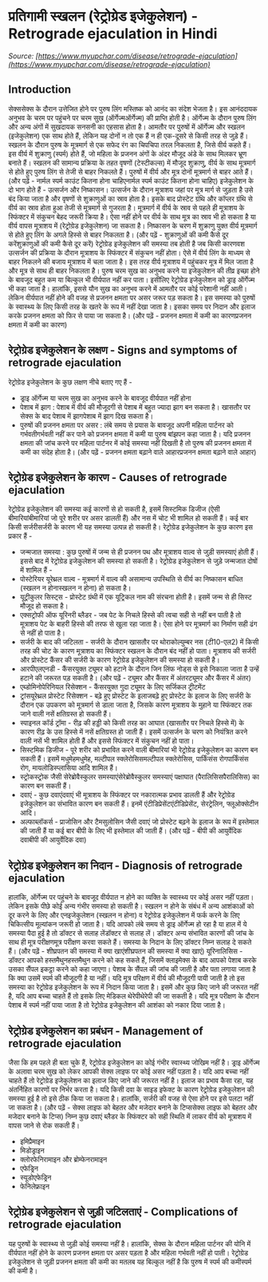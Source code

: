 # प्रतिगामी स्खलन (रेट्रोग्रेड इजेकुलेशन) - Retrograde ejaculation in Hindi
_Source: [https://www.myupchar.com/disease/retrograde-ejaculation](https://www.myupchar.com/disease/retrograde-ejaculation)_

## Introduction
सेक्ससेक्स के दौरान उत्तेजित होने पर पुरुष लिंग मस्तिष्क को आनंद का संदेश भेजता है। इस आनंददायक अनुभव के चरम पर पहुंचने पर चरम सुख (ऑर्गेज्मऑर्गेज्म) की प्राप्ति होती है। ऑर्गेज्म के दौरान पुरुष लिंग और अन्य अंगों में सुखदायक सनसनी का एहसास होता है। आमतौर पर पुरुषों में ऑर्गेज्म और स्खलन (इजेकुलेशन) एक साथ होते हैं, लेकिन यह दोनों न तो एक हैं न ही एक-दूसरे से किसी तरह से जुड़े हैं। स्खलन के दौरान पुरुष के मूत्रमार्ग से एक सफेद रंग का चिपचिपा तरल निकलता है, जिसे वीर्य कहते हैं। इस वीर्य में शुक्राणु (स्पर्म) होते हैं, जो महिला के प्रजनन अंगों के अंदर मौजूद अंडे के साथ मिलकर भ्रूण बनाते हैं। स्खलन की सामान्य प्रक्रिया के तहत वृषणों (टेस्टीकल्स) में मौजूद शुक्राणु, वीर्य के साथ मूत्रमार्ग से होते हुए पुरुष लिंग से तेजी से बाहर निकलते हैं। पुरुषों में वीर्य और मूत्र दोनों मूत्रमार्ग से बाहर आते हैं।
(और पढ़ें - नार्मल स्पर्म काउंट कितना होना चाहिएनार्मल स्पर्म काउंट कितना होना चाहिए)
इजेकुलेशन के दो भाग होते हैं - उत्सर्जन और निष्कासन। उत्सर्जन के दौरान मूत्राशय जहां पर मूत्र मार्ग से जुड़ता है उसे बंद किया जाता है और वृषणों से शुक्राणुओं का स्राव होता है। इसके बाद प्रोस्टेट ग्रंथि और कॉप्लर ग्रंथि से वीर्य का स्राव होता हुआ तेजी से मूत्रमार्ग से गुजरता है। मूत्रमार्ग में वीर्य के स्राव से पहले ही मूत्राशय के स्फिंक्टर में संकुचन बेहद जरूरी क्रिया है। ऐसा नहीं होने पर वीर्य के साथ मूत्र का स्राव भी हो सकता है या वीर्य वापस मूत्राशय में (रेट्रोग्रेड इजेकुलेशन) जा सकता है। निष्कासन के चरण में शुक्राणु युक्त वीर्य मूत्रमार्ग से होते हुए लिंग के अगले हिस्से से बाहर निकलता है।
(और पढ़ें - शुक्राणुओं की कमी कैसे दूर करेंशुक्राणुओं की कमी कैसे दूर करें)
रेट्रोग्रेड इजेकुलेशन की समस्या तब होती है जब किसी कारणवश उत्सर्जन की प्रक्रिया के दौरान मूत्राशय के स्फिंक्टर में संकुचन नहीं होता। ऐसे में वीर्य लिंग के माध्यम से बाहर निकलने की बजाय मूत्राशय में चला जाता है। इस तरह वीर्य मूत्राशय में पहुंचकर मूत्र में मिल जाता है और मूत्र से साथ ही बाहर निकलता है। पुरुष चरम सुख का अनुभव करने या इजेकुलेशन की तीव्र इच्छा होने के बावजूद बहुत कम या बिल्कुल भी वीर्यपात नहीं कर पाता। इसीलिए रेट्रोग्रेड इजेकुलेशन को ड्राइ ऑर्गेज्म भी कहा जाता है। हालांकि, इससे यौन सुख का अनुभव करने में आमतौर पर कोई परेशानी नहीं आती। लेकिन वीर्यपात नहीं होने की वजह से प्रजनन क्षमता पर असर जरूर पड़ सकता है। इस समस्या को पुरुषों के स्वास्थ्य के लिए किसी तरह के खतरे के रूप में नहीं देखा जाता है। इसका समय पर निदान और इलाज करके प्रजनन क्षमता को फिर से पाया जा सकता है।
(और पढ़ें - प्रजनन क्षमता में कमी का कारणप्रजनन क्षमता में कमी का कारण)

## रेट्रोग्रेड इजेकुलेशन के लक्षण - Signs and symptoms of retrograde ejaculation
रेट्रोग्रेड इजेकुलेशन के कुछ लक्षण नीचे बताए गए हैं -
- ड्राइ ऑर्गेज्म या चरम सुख का अनुभव करने के बावजूद वीर्यपात नहीं होना
- पेशाब में झाग : पेशाब में वीर्य की मौजूदगी से पेशाब में बहुत ज्यादा झाग बन सकता है। खासतौर पर सेक्स के बाद पेशाब में झागपेशाब में झाग दिख सकता है।
- पुरुषों की प्रजनन क्षमता पर असर : लंबे समय से प्रयास के बावजूद अपनी महिला पार्टनर को गर्भवतीगर्भवती नहीं कर पाने को प्रजनन क्षमता में कमी या पुरुष बांझपन कहा जाता है। यदि प्रजनन क्षमता की जांच करने पर महिला पार्टनर में कोई समस्या नहीं दिखती है तो पुरुष की प्रजनन क्षमता में कमी का संदेह होता है।
(और पढ़ें - प्रजनन क्षमता बढ़ाने वाले आहारप्रजनन क्षमता बढ़ाने वाले आहार)

## रेट्रोग्रेड इजेकुलेशन के कारण - Causes of retrograde ejaculation
रेट्रोग्रेड इजेकुलेशन की समस्या कई कारणों से हो सकती है, इसमें सिस्टमिक डिजीज (ऐसी बीमारियांबीमारियां जो पूरे शरीर पर असर डालती हैं) और नस में चोट भी शामिल हो सकती हैं। कई बार किसी सर्जरीसर्जरी के कारण भी यह समस्या उत्पन्न हो सकती है। रेट्रोग्रेड इजेकुलेशन के कुछ कारण इस प्रकार हैं -
- जन्मजात समस्या : कुछ पुरुषों में जन्म से ही प्रजनन पथ और मूत्राशय वाल्व से जुड़ी समस्याएं होती हैं। इससे बाद में रेट्रोग्रेड इजेकुलेशन की समस्या हो सकती है। रेट्रोग्रेड इजेकुलेशन से जुड़े जन्मजात दोषों में शामिल हैं -
- पोस्टेरियर यूरेथ्रल वाल्व - मूत्रमार्ग में वाल्व की असामान्य उपस्थिति से वीर्य का निष्कासन बाधित (स्खलन न होनास्खलन न होना) हो सकता है।
- यूट्रीकुलर सिस्ट्स - प्रोस्टेट ग्रंथी में एक यूट्रिकल नाम की संरचना होती है। इसमें जन्म से ही सिस्ट मौजूद हो सकता है।
- एक्सट्रोफी ऑफ यूरिनरी ब्लैडर - जब पेट के निचले हिस्से की त्वचा सही से नहीं बन पाती है तो मूत्राशय पेट के बाहरी हिस्से की तरफ से खुला रहा जाता है। ऐसा होने पर मूत्रमार्ग का निर्माण सही ढंग से नहीं हो पाता है।
- सर्जरी के बाद की जटिलता - सर्जरी के दौरान खासतौर पर थोराकोल्युम्बर नस (टी10-एल2) में किसी तरह की चोट के कारण मूत्राशय का स्फिंक्टर स्खलन के दौरान बंद नहीं हो पाता। मूत्राशय की सर्जरी और प्रोस्टेट कैंसर की सर्जरी के कारण रेट्रोग्रेड इजेकुलेशन की समस्या हो सकती है।
- आरपीएलएनडी - कैंसरयुक्त ट्यूमर को हटाने के दौरान जिन लिंफ नोड्स से इसे निकाला जाता है उन्हें हटाने की जरूरत पड़ सकती है। (और पढ़ें - ट्यूमर और कैंसर में अंतरट्यूमर और कैंसर में अंतर)
- एब्डोमिनोपेरिनियल रिसेक्शन - कैंसरयुक्त गुदा ट्यूमर के लिए सर्जिकल ट्रीटमेंट
- ट्रांसयूरेथ्रल प्रोस्टेट रिसेक्शन - बढ़े हुए प्रोस्टेट के इलाजबढ़े हुए प्रोस्टेट के इलाज के लिए सर्जरी के दौरान एक उपकरण को मूत्रमार्ग से डाला जाता है, जिसके कारण मूत्राशय के मुहाने या स्फिंक्टर तक जाने वाली नसें क्षतिग्रस्त हो सकती हैं।
- स्पाइनल कॉर्ड ट्रॉमा - रीढ़ की हड्डी को किसी तरह का आघात (खासतौर पर निचले हिस्से में) के कारण रीढ़ के उस हिस्से में नसें क्षतिग्रस्त हो जाती हैं। इसमें उत्सर्जन के चरण को नियंत्रित करने वाली नसें भी शामिल होती हैं और इससे स्फिंक्टर में संकुचन नहीं हो पाता।
- सिस्टमिक डिजीज - पूरे शरीर को प्रभावित करने वाली बीमारियां भी रेट्रोग्रेड इजेकुलेशन का कारण बन सकती हैं। इसमें मधुमेहमधुमेह, मल्टीपल स्क्लेरोसिसमल्टीपल स्क्लेरोसिस, पार्किंसंस रोगपार्किंसंस रोग, मायलोडिस्प्लासिया आदि शामिल हैं।
- स्ट्रोकस्ट्रोक जैसी सेरेब्रोवैस्कुलर समस्याएंसेरेब्रोवैस्कुलर समस्याएं पक्षाघात (पैरालिसिसपैरालिसिस) का कारण बन सकती हैं।
- दवाएं - कुछ दवाएंदवाएं भी मूत्राशय के स्फिंक्टर पर नकारात्मक प्रभाव डालती हैं और रेट्रोग्रेड इजेकुलेशन का संभावित कारण बन सकती हैं। इनमें एंटीडिप्रेसेंटएंटीडिप्रेसेंट, सेरट्रेलिन, फ्लूओक्सेटीन आदि।
- अल्फाब्लॉकर्स - प्राजोसिन और टैमसुलोसिन जैसी दवाएं जो प्रोस्टेट बढ़ने के इलाज के रूप में इस्तेमाल की जाती हैं या कई बार बीपी के लिए भी इस्तेमाल की जाती हैं।
(और पढ़ें - बीपी की आयुर्वेदिक दवाबीपी की आयुर्वेदिक दवा)

## रेट्रोग्रेड इजेकुलेशन का निदान - Diagnosis of retrograde ejaculation
हालांकि, ऑर्गेज्म पर पहुंचने के बावजूद वीर्यपात न होने का व्यक्ति के स्वास्थ्य पर कोई असर नहीं पड़ता। लेकिन इसके पीछे कोई अन्य गंभीर समस्या हो सकती है। स्खलन न होने के संबंध में अन्य आशंकाओं को दूर करने के लिए और एनइजेकुलेशन (स्खलन न होना) व रेट्रोग्रेड इजेकुलेशन में फर्क करने के लिए चिकित्सीय मूल्यांकन जरूरी हो जाता है। यदि आपको लंबे समय से ड्राइ ऑर्गेज्म हो रहा है या हाल में ये समस्या पैदा हुई है तो डॉक्टर से सलाह लेंडॉक्टर से सलाह लें। डॉक्टर अन्य संभावित कारणों की जांच के साथ ही मूत्र परीक्षणमूत्र परीक्षण करवा सकते हैं। समस्या के निदान के लिए डॉक्टर निम्न सलाह दे सकते हैं।
(और पढ़ें - शीघ्रपतन की समस्या में क्या खाएंशीघ्रपतन की समस्या में क्या खाएं)
यूरिनालिसिस - डॉक्टर आपको हस्तमैथुनहस्तमैथुन करने को कह सकते हैं, जिसमें क्लाइमेक्स के बाद आपको पेशाब करके उसका सैंपल इकट्ठा करने को कहा जाएगा। पेशाब के सैंपल की जांच की जाती है और पता लगाया जाता है कि क्या उसमें स्पर्म की मौजूदगी है या नहीं। यदि मूत्र परिक्षण में वीर्य की मौजूदगी पायी जाती है तो इस समस्या का रेट्रोग्रेड इजेकुलेशन के रूप में निदान किया जाता है। इसमें और कुछ किए जाने की जरूरत नहीं है, यदि आप बच्चा चाहते हैं तो इसके लिए मेडिकल थेरेपीथेरेपी की जा सकती है। यदि मूत्र परीक्षण के दौरान पेशाब में स्पर्म नहीं पाया जाता है तो रेट्रोग्रेड इजेकुलेशन की आशंका को नकार दिया जाता है।

## रेट्रोग्रेड इजेकुलेशन का प्रबंधन - Management of retrograde ejaculation
जैसा कि हम पहले ही बता चुके हैं, रेट्रोग्रेड इजेकुलेशन का कोई गंभीर स्वास्थ्य जोखिम नहीं है। ड्राइ ऑर्गेज्म के अलावा चरम सुख को लेकर आपकी सेक्स लाइफ पर कोई असर नहीं पड़ता है। यदि आप बच्चा नहीं चाहते हैं तो रेट्रोग्रेड इजेकुलेशन का इलाज किए जाने की जरूरत नहीं है। इलाज का प्रभाव कैसा रहा, यह अंतर्निहित कारणों पर निर्भर करता है। यदि किसी दवा के साइड इफेक्ट के कारण रेट्रोग्रेड इजेकुलेशन की समस्या हुई है तो इसे ठीक किया जा सकता है। हालांकि, सर्जरी की वजह से ऐसा होने पर इसे पलटा नहीं जा सकता है।
(और पढ़ें - सेक्स लाइफ को बेहतर और मजेदार बनाने के टिप्ससेक्स लाइफ को बेहतर और मजेदार बनाने के टिप्स)
निम्न कुछ दवाएं ब्लैडर के स्फिंक्टर को सही स्थिति में लाकर वीर्य को मूत्राशय में वापस जाने से रोक सकती हैं।
- इमिप्रैमाइन
- मिडोड्राइन
- क्लोरफेनिरामाइन और ब्रोम्फेनरामाइन
- एफेड्रिन
- स्यूडोएफेड्रिन
- फेनिलेफ्राइन

## रेट्रोग्रेड इजेकुलेशन से जुड़ी जटिलताएं - Complications of retrograde ejaculation
यह पुरुषों के स्वास्थ्य से जुड़ी कोई समस्या नहीं है। हालांकि, सेक्स के दौरान महिला पार्टनर की योनि में वीर्यपात नहीं होने के कारण प्रजनन क्षमता पर असर पड़ता है और महिला गर्भवती नहीं हो पाती। रेट्रोग्रेड इजेकुलेशन से जुड़ी प्रजनन क्षमता की कमी का मतलब यह बिल्कुल नहीं है कि पुरुष में स्पर्म की कमीस्पर्म की कमी है।

